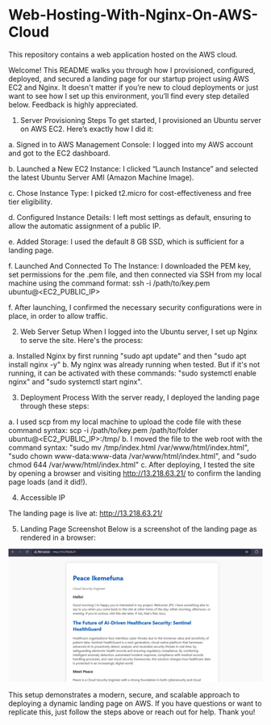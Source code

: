 # Web-Hosting-With-Nginx-On-AWS-Cloud
This repository contains a web application hosted on the AWS cloud.

Welcome! This README walks you through how I provisioned, configured, deployed, and secured a landing page for our startup project using AWS EC2 and Nginx. It doesn't matter if you’re new to cloud deployments or just want to see how I set up this environment, you’ll find every step detailed below. Feedback is highly appreciated.

1. Server Provisioning Steps
To get started, I provisioned an Ubuntu server on AWS EC2. Here’s exactly how I did it:

a. Signed in to AWS Management Console: I logged into my AWS account and got to the EC2 dashboard.

b. Launched a New EC2 Instance: I clicked “Launch Instance” and selected the latest Ubuntu Server AMI (Amazon Machine Image).

c. Chose Instance Type: I picked t2.micro for cost-effectiveness and free tier eligibility.

d. Configured Instance Details: I left most settings as default, ensuring to allow the automatic assignment of a public IP.

e. Added Storage: I used the default 8 GB SSD, which is sufficient for a landing page.

f. Launched And Connected To The Instance: I downloaded the PEM key, set permissions for the .pem file, and then connected via SSH from my local machine using the command format: ssh -i /path/to/key.pem ubuntu@<EC2_PUBLIC_IP>

f. After launching, I confirmed the necessary security configurations were in place, in order to allow traffic.


2. Web Server Setup
When I logged into the Ubuntu server, I set up Nginx to serve the site. Here's the process:

a. Installed Nginx by first running "sudo apt update" and then "sudo apt install nginx -y"
b. My nginx was already running when tested. But if it's not running, it can be activated with these commands: "sudo systemctl enable nginx" and "sudo systemctl start nginx".


3. Deployment Process
With the server ready, I deployed the landing page through these steps:

a. I used scp from my local machine to upload the code file with these command syntax: scp -i /path/to/key.pem /path/to/folder ubuntu@<EC2_PUBLIC_IP>:/tmp/
b. I moved the file to the web root with the command syntax: "sudo mv /tmp/index.html /var/www/html/index.html", "sudo chown www-data:www-data /var/www/html/index.html", and "sudo chmod 644 /var/www/html/index.html"
c. After deploying, I tested the site by opening a browser and visiting http://13.218.63.21/ to confirm the landing page loads (and it did!).


4. Accessible IP

The landing page is live at:
http://13.218.63.21/


5. Landing Page Screenshot
Below is a screenshot of the landing page as rendered in a browser:

![Landing Page Screenshot](https://github.com/Peace-I/Web-Hosting-With-Nginx-On-AWS-Cloud/blob/main/LandingPage.png?raw=true)


This setup demonstrates a modern, secure, and scalable approach to deploying a dynamic landing page on AWS. If you have questions or want to replicate this, just follow the steps above or reach out for help. Thank you!
